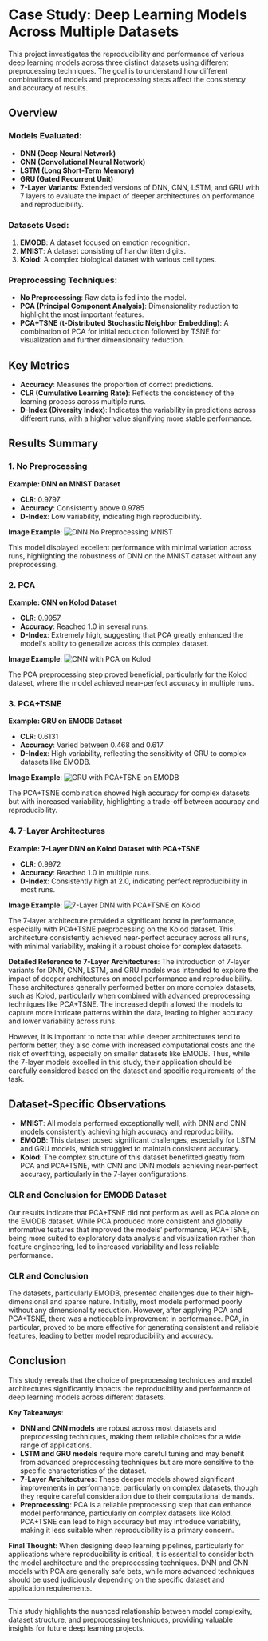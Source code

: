 # Case Study: Deep Learning Models Across Multiple Datasets

This project investigates the reproducibility and performance of various deep learning models across three distinct datasets using different preprocessing techniques. The goal is to understand how different combinations of models and preprocessing steps affect the consistency and accuracy of results.

## Overview

### Models Evaluated:
- **DNN (Deep Neural Network)**
- **CNN (Convolutional Neural Network)**
- **LSTM (Long Short-Term Memory)**
- **GRU (Gated Recurrent Unit)**
- **7-Layer Variants**: Extended versions of DNN, CNN, LSTM, and GRU with 7 layers to evaluate the impact of deeper architectures on performance and reproducibility.

### Datasets Used:
1. **EMODB**: A dataset focused on emotion recognition.
2. **MNIST**: A dataset consisting of handwritten digits.
3. **Kolod**: A complex biological dataset with various cell types.

### Preprocessing Techniques:
- **No Preprocessing**: Raw data is fed into the model.
- **PCA (Principal Component Analysis)**: Dimensionality reduction to highlight the most important features.
- **PCA+TSNE (t-Distributed Stochastic Neighbor Embedding)**: A combination of PCA for initial reduction followed by TSNE for visualization and further dimensionality reduction.

## Key Metrics

- **Accuracy**: Measures the proportion of correct predictions.
- **CLR (Cumulative Learning Rate)**: Reflects the consistency of the learning process across multiple runs.
- **D-Index (Diversity Index)**: Indicates the variability in predictions across different runs, with a higher value signifying more stable performance.

## Results Summary

### 1. **No Preprocessing**

**Example: DNN on MNIST Dataset**
- **CLR**: 0.9797
- **Accuracy**: Consistently above 0.9785
- **D-Index**: Low variability, indicating high reproducibility.

**Image Example**:
![DNN No Preprocessing MNIST](./images/DNN_MNIST.png)

This model displayed excellent performance with minimal variation across runs, highlighting the robustness of DNN on the MNIST dataset without any preprocessing.

### 2. **PCA**

**Example: CNN on Kolod Dataset**
- **CLR**: 0.9957
- **Accuracy**: Reached 1.0 in several runs.
- **D-Index**: Extremely high, suggesting that PCA greatly enhanced the model's ability to generalize across this complex dataset.

**Image Example**:
![CNN with PCA on Kolod](./images/CNN_PCA_Kolod.png)

The PCA preprocessing step proved beneficial, particularly for the Kolod dataset, where the model achieved near-perfect accuracy in multiple runs.

### 3. **PCA+TSNE**

**Example: GRU on EMODB Dataset**
- **CLR**: 0.6131
- **Accuracy**: Varied between 0.468 and 0.617
- **D-Index**: High variability, reflecting the sensitivity of GRU to complex datasets like EMODB.

**Image Example**:
![GRU with PCA+TSNE on EMODB](./images/GRU_PCA_TSNE_EMODB.png)

The PCA+TSNE combination showed high accuracy for complex datasets but with increased variability, highlighting a trade-off between accuracy and reproducibility.

### 4. **7-Layer Architectures**

**Example: 7-Layer DNN on Kolod Dataset with PCA+TSNE**
- **CLR**: 0.9972
- **Accuracy**: Reached 1.0 in multiple runs.
- **D-Index**: Consistently high at 2.0, indicating perfect reproducibility in most runs.

**Image Example**:
![7-Layer DNN with PCA+TSNE on Kolod](./images/DNN_7_Layer_PCA_TSNE_Kolod.png)

The 7-layer architecture provided a significant boost in performance, especially with PCA+TSNE preprocessing on the Kolod dataset. This architecture consistently achieved near-perfect accuracy across all runs, with minimal variability, making it a robust choice for complex datasets.

**Detailed Reference to 7-Layer Architectures**:
The introduction of 7-layer variants for DNN, CNN, LSTM, and GRU models was intended to explore the impact of deeper architectures on model performance and reproducibility. These architectures generally performed better on more complex datasets, such as Kolod, particularly when combined with advanced preprocessing techniques like PCA+TSNE. The increased depth allowed the models to capture more intricate patterns within the data, leading to higher accuracy and lower variability across runs.

However, it is important to note that while deeper architectures tend to perform better, they also come with increased computational costs and the risk of overfitting, especially on smaller datasets like EMODB. Thus, while the 7-layer models excelled in this study, their application should be carefully considered based on the dataset and specific requirements of the task.

## Dataset-Specific Observations

- **MNIST**: All models performed exceptionally well, with DNN and CNN models consistently achieving high accuracy and reproducibility.
- **EMODB**: This dataset posed significant challenges, especially for LSTM and GRU models, which struggled to maintain consistent accuracy.
- **Kolod**: The complex structure of this dataset benefitted greatly from PCA and PCA+TSNE, with CNN and DNN models achieving near-perfect accuracy, particularly in the 7-layer configurations.

### CLR and Conclusion for EMODB Dataset
Our results indicate that PCA+TSNE did not perform as well as PCA alone on the EMODB dataset. While PCA produced more consistent and globally informative features that improved the models' performance, PCA+TSNE, being more suited to exploratory data analysis and visualization rather than feature engineering, led to increased variability and less reliable performance.

### CLR and Conclusion
The datasets, particularly EMODB, presented challenges due to their high-dimensional and sparse nature. Initially, most models performed poorly without any dimensionality reduction. However, after applying PCA and PCA+TSNE, there was a noticeable improvement in performance. PCA, in particular, proved to be more effective for generating consistent and reliable features, leading to better model reproducibility and accuracy.

## Conclusion

This study reveals that the choice of preprocessing techniques and model architectures significantly impacts the reproducibility and performance of deep learning models across different datasets. 

**Key Takeaways**:
- **DNN and CNN models** are robust across most datasets and preprocessing techniques, making them reliable choices for a wide range of applications.
- **LSTM and GRU models** require more careful tuning and may benefit from advanced preprocessing techniques but are more sensitive to the specific characteristics of the dataset.
- **7-Layer Architectures**: These deeper models showed significant improvements in performance, particularly on complex datasets, though they require careful consideration due to their computational demands.
- **Preprocessing**: PCA is a reliable preprocessing step that can enhance model performance, particularly on complex datasets like Kolod. PCA+TSNE can lead to high accuracy but may introduce variability, making it less suitable when reproducibility is a primary concern.

**Final Thought**:
When designing deep learning pipelines, particularly for applications where reproducibility is critical, it is essential to consider both the model architecture and the preprocessing techniques. DNN and CNN models with PCA are generally safe bets, while more advanced techniques should be used judiciously depending on the specific dataset and application requirements.

---

This study highlights the nuanced relationship between model complexity, dataset structure, and preprocessing techniques, providing valuable insights for future deep learning projects.
